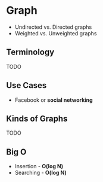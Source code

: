 # Graph

- Undirected vs. Directed graphs
- Weighted vs. Unweighted graphs

## Terminology

TODO 

## Use Cases

* Facebook or **social networking**

## Kinds of Graphs

TODO

## Big O

* Insertion - **O(log N)**
* Searching - **O(log N)**
